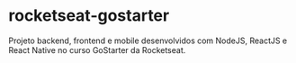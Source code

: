 # rocketseat-gostarter
Projeto backend, frontend e mobile desenvolvidos com NodeJS, ReactJS e React Native no curso GoStarter da Rocketseat.
